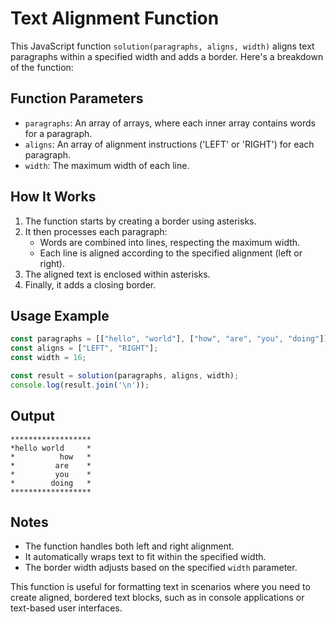 # Text Alignment Function

This JavaScript function `solution(paragraphs, aligns, width)` aligns text paragraphs within a specified width and adds a border. Here's a breakdown of the function:

## Function Parameters

- `paragraphs`: An array of arrays, where each inner array contains words for a paragraph.
- `aligns`: An array of alignment instructions ('LEFT' or 'RIGHT') for each paragraph.
- `width`: The maximum width of each line.

## How It Works

1. The function starts by creating a border using asterisks.
2. It then processes each paragraph:
   - Words are combined into lines, respecting the maximum width.
   - Each line is aligned according to the specified alignment (left or right).
3. The aligned text is enclosed within asterisks.
4. Finally, it adds a closing border.

## Usage Example

```javascript
const paragraphs = [["hello", "world"], ["how", "are", "you", "doing"]];
const aligns = ["LEFT", "RIGHT"];
const width = 16;

const result = solution(paragraphs, aligns, width);
console.log(result.join('\n'));
```

## Output

```
******************
*hello world     *
*          how   *
*         are    *
*         you    *
*        doing   *
******************
```

## Notes

- The function handles both left and right alignment.
- It automatically wraps text to fit within the specified width.
- The border width adjusts based on the specified `width` parameter.

This function is useful for formatting text in scenarios where you need to create aligned, bordered text blocks, such as in console applications or text-based user interfaces.

